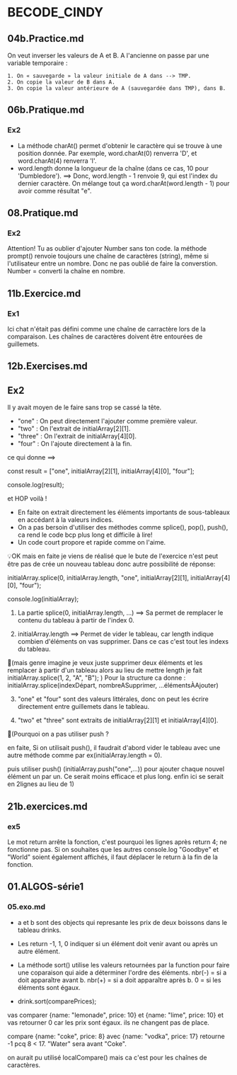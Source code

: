 # BECODE_CINDY

## 04b.Practice.md

On veut inverser les valeurs de A et B.
A l'ancienne on passe par une variable temporaire :

    1. On « sauvegarde » la valeur initiale de A dans --> TMP.
    2. On copie la valeur de B dans A.
    3. On copie la valeur antérieure de A (sauvegardée dans TMP), dans B.

## 06b.Pratique.md
### Ex2
- La méthode charAt() permet d'obtenir le caractère qui se trouve à une position donnée. Par exemple, word.charAt(0) renverra 'D', et word.charAt(4) renverra 'l'.
- word.length donne la longueur de la chaîne (dans ce cas, 10 pour 'Dumbledore').
==> Donc, word.length - 1 renvoie 9, qui est l'index du dernier caractère.
On mélange tout ça word.charAt(word.length - 1) pour avoir comme résultat "e".

## 08.Pratique.md 

### Ex2
Attention! Tu as oublier d'ajouter Number sans ton code.
la méthode prompt() renvoie toujours une chaîne de caractères (string), même si l'utilisateur entre un nombre. Donc ne pas oublié de faire la converstion.
Number = converti la chaîne en nombre.

## 11b.Exercice.md 

### Ex1
Ici chat n'était pas défini comme une chaîne de carractère lors de la comparaison.
Les chaînes de caractères doivent être entourées de guillemets. 


## 12b.Exercises.md

## Ex2
Il y avait moyen de le faire sans trop se cassé la tête. 
- "one" : On peut directement l'ajouter comme première valeur.
- "two" : On l'extrait de initialArray[2][1].
- "three" : On l'extrait de initialArray[4][0].
- "four" : On l'ajoute directement à la fin.

ce qui donne ==>

const result = ["one", initialArray[2][1], initialArray[4][0], "four"];

console.log(result);

et HOP voilà !
- En faite on extrait directement les éléments importants de sous-tableaux en accédant à la valeurs indices.
- On a pas bersoin d'utiliser des méthodes comme splice(), pop(), push(), ca rend le code bcp plus long et difficile à lire!
- Un code court propore et rapide comme on l'aime.



💡OK mais en faite je viens de réalisé que le bute de l'exercice n'est peut être pas de crée un nouveau tableau donc autre possibilité de réponse:

initialArray.splice(0, initialArray.length, "one", initialArray[2][1], initialArray[4][0], "four");

console.log(initialArray);


1. La partie splice(0, initialArray.length, ...)
==> Sa permet de remplacer le contenu du tableau à partir de l'index 0.

2. initialArray.length
==> Permet de vider le tableau, car length indique combien d'éléments on vas supprimer. Dans ce cas c'est tout les indexs du tableau.

🔎(mais genre imagine je veux juste supprimer deux éléments et les remplacer à partir d'un tableau alors au lieu de mettre length je fait initialArray.splice(1, 2, "A", "B"); )
Pour la structure ca donne : initialArray.splice(indexDépart, nombreASupprimer, ...élémentsÀAjouter)

3. "one" et "four" sont des valeurs littérales, donc on peut les écrire directement entre guillemets dans le tableau.

4. "two" et "three" sont extraits de initialArray[2][1] et initialArray[4][0].

🔎(Pourquoi on a pas utiliser push ?

en faite, Si on utilisait push(), il faudrait d'abord vider le tableau avec une autre méthode comme par ex(initialArray.length = 0).

puis utiliser push() (initialArray.push("one",...)) pour ajouter chaque nouvel élément un par un. Ce serait moins efficace et plus long. enfin ici se serait en 2lignes au lieu de 1)


## 21b.exercices.md 

### ex5
Le mot return arrête la fonction, c'est pourquoi les lignes après return 4; ne fonctionne pas. Si on souhaites que les autres console.log "Goodbye" et "World" soient également affichés, il faut déplacer le return à la fin de la fonction.







## 01.ALGOS-série1 

### 05.exo.md
- a et b sont des objects qui represante les prix de deux boissons dans le tableau drinks.

- Les return -1, 1, 0 indiquer si un élément doit venir avant ou après un autre élément.

- La méthode sort() utilise les valeurs retournées par la function pour faire une  coparaison qui aide a déterminer l'ordre des éléments.
nbr(-) = si a doit apparaître avant b.
nbr(+) = si a doit apparaître après b.
0 = si les éléments sont égaux.

- drink.sort(comparePrices);

vas comparer {name: "lemonade", price: 10} et {name: "lime", price: 10} et vas retourner 0 car les prix sont égaux. ils ne changent pas de place.

compare {name: "coke", price: 8} avec {name: "vodka", price: 17} retourne -1 pcq 8 < 17. "Water" sera avant "Coke".

on aurait pu utilisé localCompare() mais ca c'est pour les chaînes de caractères. 





